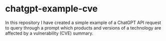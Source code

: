 # chatgpt-example-cve
In this repository I have created a simple example of a ChatGPT API request to query through a prompt which products and versions of a technology are affected by a vulnerability (CVE) summary.
